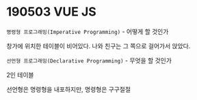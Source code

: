 # 190503 VUE JS

`명령형 프로그래밍(Imperative Programming)` - 어떻게 할 것인가

창가에 위치한 테이블이 비어있다. 나와 친구는 그 쪽으로 걸어가서 앉았다.

`선언형 프로그래밍(Declarative Programming)` - 무엇을 할 것인가

2인 테이블



선언형은 명령형을 내포하지만, 명령형은 구구절절





